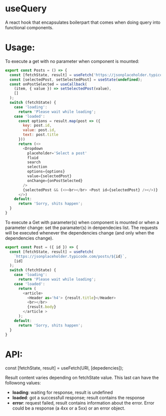 # useQuery
A react hook that encapsulates boilerpart that comes when doing query into functional components.

# Usage:
To execute a get with no parameter when component is mounted:
~~~javascript
export const Posts = () => {
  const [fetchState, result] = useFetch('https://jsonplaceholder.typicode.com/posts');
  const [selectedPost, setSelectedPost] = useState(undefined);
  const onPostSelected = useCallback(
    (item, { value }) => setSelectedPost(value),
    []
  );
  switch (fetchState) {
    case 'loading':
      return 'Please wait while loading';
    case 'loaded':
      const options = result.map(post => ({
        key: post.id,
        value: post.id,
        text: post.title
      }))
      return (<>
        <Dropdown
          placeholder='Select a post'
          fluid
          search
          selection
          options={options}
          value={selectedPost}
          onChange={onPostSelected}
        />
        {selectedPost && (<><br></br> <Post id={selectedPost} /></>)}
      </>)
    default:
      return 'Sorry, shits happen';
  }
}
~~~

To execute a Get with parameter(s) when component is mounted or when a parameter change:
set the paramater(s) in denpendecies list. The requests will be executed whenever
the dependencies change (and only when the dependencies change).
~~~javascript
export const Post = ({ id }) => {
  const [fetchState, result] = useFetch(
    `https://jsonplaceholder.typicode.com/posts/${id}`,
    [id]
  );
  switch (fetchState) {
    case 'loading':
      return 'Please wait while loading';
    case 'loaded':
      return (
        <article>
          <Header as='h4'> {result.title}</Header>
          <br></br>
          {result.body}
        </article >
      );
    default:
      return 'Sorry, shits happen';
  }
}
~~~

# API:
const [fetchState, result] = useFetch(URI, [depedencies]);

Result content varies depending on fetchState value. This last can have the followong values:
 * __loading__: waiting for response, result is undefined
 * __loaded__: got a successfull response; result contains the response
 * __error__: request failed, result contains information about the error. Error could be a response (a 4xx or a 5xx) or an error object.
 